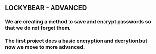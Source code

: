 ## LOCKYBEAR - ADVANCED

### We are creating a method to save and encrypt passwords so that we do not forget them. 

### The first project does a basic encryption and decrytion but now we move to more advanced. 

